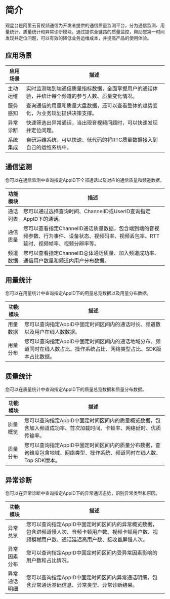 # 简介

观星台是阿里云音视频通信为开发者提供的通信质量监测平台，分为通信监测、用量统计、质量统计和异常诊断模块，通过提供全链路的质量监控，帮助您第一时间发现并定位问题，可以有效的降低业务运维成本，并提高产品的使用体验。

## 应用场景

|应用场景|描述|
|----|--|
|主动运维|实时监测端到端通信质量指标数据，全面掌握用户的通话体验，并统计每个频道的参与人数、质量变化情况。|
|服务感知|查询通信的用量和质量大盘数据，还可以查看整体的趋势变化，为业务规划提供决策支撑。|
|异常诊断|快速筛选出异常通话，当出现音视频问题时，可以快速发现并定位问题。|
|系统集成|自研运维系统，可以快速、低代码的将RTC质量数据接入到自己的运维系统中。|

## 通信监测

您可以在通信监测中查询指定AppID下全部通话以及对应的通信质量和频道数据。

|功能模块|描述|
|----|--|
|通话列表|您可以通过选择查询时间、ChannelID或UserID查询指定AppID下的通话。|
|通信质量|您可以查看指定ChannelID通话质量数据，包含端到端的音视频参数、行为事件、设备状态、视频码率、视频丢包率、RTT延时、视频帧率、视频分辨率等。|
|频道数据|您可以查看指定ChannelID总体通话质量、加入频道成功率、通信用户数量和频道内用户分布数据。|

## 用量统计

您可以在用量统计中查询指定AppID下的用量总览数据以及用量分布数据。

|功能模块|描述|
|----|--|
|用量数据|您可以查询指定AppID中固定时间区间内的通话时长、频道数以及用户在线人数数据。|
|用量分布|您可以查询指定AppID中固定时间区间内的通话地域分布、频道同时在线人数占比、操作系统占比、网络类型占比、SDK版本占比数据。|

## 质量统计

您可以在质量统计中查询指定AppID下的质量总览数据和质量分布数据。

|功能模块|描述|
|----|--|
|质量概览|您可以查询指定AppID中固定时间区间内的质量概览数据，包含加入频道成功率、首次加载时间、卡顿率、网络延时、优质传输率。|
|质量分布|您可以查询指定AppID中固定时间区间内的质量分布数据，查询维度包含地域、网络类型、操作系统、频道同时在线人数、Top SDK版本。|

## 异常诊断

您可以在异常诊断中查询指定AppID下的异常通话态势，识别异常类型和原因。

|功能模块|描述|
|----|--|
|异常总览|您可以查询指定AppID中固定时间区间内的异常概览数据，包含进频道慢人次、音频卡顿用户数、视频卡顿用户数、视频模糊用户数、通话延迟高用户数、接收首屏慢人次。|
|异常因素分布|您可以查询指定AppID中固定时间区间内受异常因素影响的用户数和占比情况。|
|异常通话明细|您可以查询指定AppID中固定时间区间内异常通话明细，包含异常通话基础信息、异常类型、异常诊断结果。|

